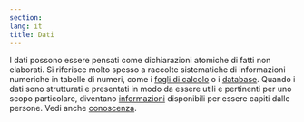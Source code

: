 ```yaml
---
section: 
lang: it
title: Dati
---
```


I dati possono essere pensati come dichiarazioni atomiche di fatti non elaborati. Si riferisce molto spesso a raccolte sistematiche di informazioni numeriche in tabelle di numeri, come i [fogli di calcolo](/glossary/it/spreadsheets/) o i [database](/glossary/it/database/). Quando i dati sono strutturati e presentati in modo da essere utili e pertinenti per uno scopo particolare, diventano [informazioni](/glossary/it/information/) disponibili per essere capiti dalle persone. Vedi anche [conoscenza](/glossary/it/knowledge/).
